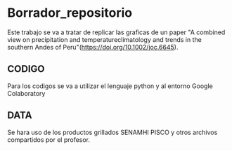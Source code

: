 # Borrador_repositorio
Este trabajo se va a tratar de replicar las  graficas de un paper "A combined view on precipitation and 
temperatureclimatology and trends in the southern Andes of Peru"(https://doi.org/10.1002/joc.6645).
## CODIGO
Para los codigos se va a utilizar el lenguaje python y al entorno Google Colaboratory
## DATA
Se hara uso de los productos grillados SENAMHI PISCO y otros archivos compartidos por el profesor.
